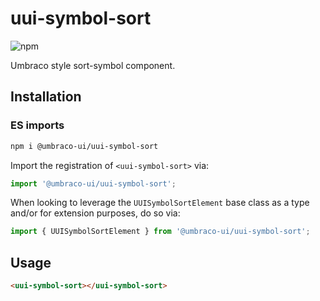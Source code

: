 # uui-symbol-sort

![npm](https://img.shields.io/npm/v/@umbraco-ui/uui-symbol-sort?logoColor=%231B264F)

Umbraco style sort-symbol component.

## Installation

### ES imports

```zsh
npm i @umbraco-ui/uui-symbol-sort
```

Import the registration of `<uui-symbol-sort>` via:

```javascript
import '@umbraco-ui/uui-symbol-sort';
```

When looking to leverage the `UUISymbolSortElement` base class as a type and/or for extension purposes, do so via:

```javascript
import { UUISymbolSortElement } from '@umbraco-ui/uui-symbol-sort';
```

## Usage

```html
<uui-symbol-sort></uui-symbol-sort>
```
